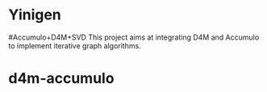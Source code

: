# Yinigen
#Accumulo+D4M+SVD
This project aims at integrating D4M and Accumulo to implement iterative graph algorithms.
# d4m-accumulo
